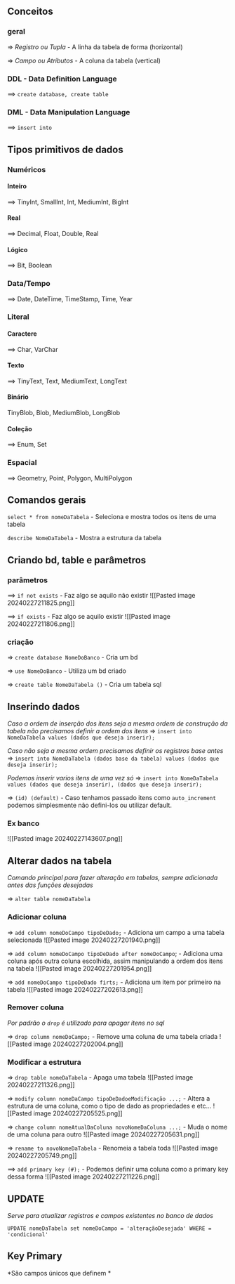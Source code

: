 ## Conceitos

### geral

=> *Registro ou Tupla* - A linha da tabela de forma (horizontal)

=> *Campo ou Atributos* -  A coluna da tabela (vertical)
### DDL - Data Definition Language
==> `create database, create table`

### DML - Data Manipulation Language 
==> `insert into`


## Tipos primitivos de dados

### Numéricos
#### Inteiro
==> TinyInt, SmallInt, Int, MediumInt, BigInt
#### Real
==> Decimal, Float, Double, Real
#### Lógico
==> Bit, Boolean

### Data/Tempo
==> Date, DateTime, TimeStamp, Time, Year


### Literal
#### Caractere
==> Char, VarChar
#### Texto
==> TinyText, Text, MediumText, LongText
#### Binário
TinyBlob, Blob, MediumBlob, LongBlob
#### Coleção
==> Enum, Set

### Espacial
==> Geometry, Point, Polygon, MultiPolygon



## Comandos gerais

`select * from nomeDaTabela` - Seleciona e mostra todos os itens de uma tabela

`describe NomeDaTabela` - Mostra a estrutura da tabela

## Criando bd, table e parâmetros

### parâmetros
==> `if not exists` - Faz algo se aquilo não existir
![[Pasted image 20240227211825.png]]

==> `if exists` - Faz algo se aquilo existir
![[Pasted image 20240227211806.png]]
### criação

=> `create database NomeDoBanco` - Cria um bd 

=> `use NomeDoBanco` - Utiliza um bd criado

=> `create table NomeDaTabela ()` - Cria um tabela sql

## Inserindo dados

*Caso a ordem de inserção dos itens seja a mesma ordem de construção da tabela não precisamos definir a ordem dos itens*
=> `insert into NomeDaTabela values (dados que deseja inserir);`

*Caso não seja a mesma ordem precisamos definir os registros base antes*
=> `insert into NomeDaTabela (dados base da tabela) values (dados que deseja inserir);`

*Podemos inserir varios itens de uma vez só*
=> `insert into NomeDaTabela values (dados que deseja inserir), (dados que deseja inserir);`


=> `(id) (default)` - Caso tenhamos passado itens como `auto_increment` podemos simplesmente não defini-los ou utilizar default.

### Ex banco
![[Pasted image 20240227143607.png]]


## Alterar dados na tabela
*Comando principal para fazer alteração em tabelas, sempre adicionada antes das funções desejadas*

=> `alter table nomeDaTabela`

### Adicionar coluna

=> `add column nomeDoCampo tipoDeDado;` - Adiciona um campo a uma tabela selecionada
![[Pasted image 20240227201940.png]]

=> `add column nomeDoCampo tipoDeDado after nomeDoCampo`; - Adiciona uma coluna após outra coluna escolhida, assim manipulando a ordem dos itens na tabela
![[Pasted image 20240227201954.png]]

=> `add nomeDoCampo tipoDeDado firts;` - Adiciona um item por primeiro na tabela
![[Pasted image 20240227202613.png]]



### Remover coluna
*Por padrão o `drop` é utilizado para apagar itens no sql*

=> `drop column nomeDoCampo;` - Remove uma coluna de uma tabela criada
![[Pasted image 20240227202004.png]]

### Modificar a estrutura

=> `drop table nomeDaTabela` - Apaga uma tabela
![[Pasted image 20240227211326.png]]

=> `modify column nomeDaCampo tipoDeDadoeModificação ...;` - Altera a estrutura de uma coluna, como o tipo de dado as propriedades e etc...
![[Pasted image 20240227205525.png]]

=> `change column nomeAtualDaColuna novoNomeDaColuna ...;` - Muda o nome de uma coluna para outro
![[Pasted image 20240227205631.png]]

=> `rename to novoNomeDaTabela` - Renomeia a tabela toda
![[Pasted image 20240227205749.png]]

==> `add primary key (#);` - Podemos definir uma coluna como a primary key dessa forma
![[Pasted image 20240227211226.png]]


## UPDATE
*Serve para atualizar registros e campos existentes no banco de dados*

`UPDATE nomeDaTabela set nomeDoCampo = 'alteraçãoDesejada' WHERE = 'condicional'`

## Key Primary
*São campos únicos que definem *

